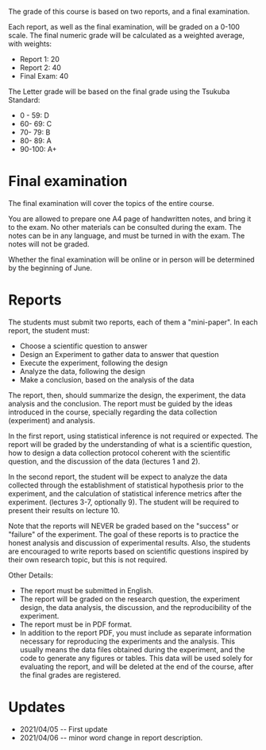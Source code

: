 
The grade of this course is based on two reports, and a final examination.

Each report, as well as the final examination, will be graded on a 0-100 scale. The final numeric grade will be calculated as a weighted average, with weights:

- Report 1: 20
- Report 2: 40
- Final Exam: 40

The Letter grade will be based on the final grade using the Tsukuba Standard:

- 0 - 59: D
- 60- 69: C
- 70- 79: B
- 80- 89: A
- 90-100: A+

# Final examination

The final examination will cover the topics of the entire course.

You are allowed to prepare one A4 page of handwritten notes, and bring it to the exam. No other materials can be consulted during the exam. The notes can be in any language, and must be turned in with the exam. The notes will not be graded.

Whether the final examination will be online or in person will be determined by the beginning of June.

# Reports
The students must submit two reports, each of them a "mini-paper". In each report, the student must:

- Choose a scientific question to answer
- Design an Experiment to gather data to answer that question
- Execute the experiment, following the design
- Analyze the data, following the design
- Make a conclusion, based on the analysis of the data

The report, then, should summarize the design, the experiment, the data analysis and the conclusion. The report must be guided by the ideas introduced in the course, specially regarding the data collection (experiment) and analysis.

In the first report, using statistical inference is not required or expected. The report will be graded by the understanding of what is a scientific question, how to design a data collection protocol coherent with the scientific question, and the discussion of the data (lectures 1 and 2).

In the second report, the student will be expect to analyze the data collected through the establishment of statistical hypothesis prior to the experiment, and the calculation of statistical inference metrics after the experiment. (lectures 3-7, optionally 9). The student will be required to present their results on lecture 10.

Note that the reports will NEVER be graded based on the "success" or "failure" of the experiment. The goal of these reports is to practice the honest analysis and discussion of experimental results. Also, the students are encouraged to write reports based on scientific questions inspired by their own research topic, but this is not required.

Other Details:
- The report must be submitted in English.
- The report will be graded on the research question, the experiment design, the data analysis, the discussion, and the reproducibility of the experiment.
- The report must be in PDF format.
- In addition to the report PDF, you must include as separate information necessary for reproducing the experiments and the analysis. This usually means the data files obtained during the experiment, and the code to generate any figures or tables. This data will be used solely for evaluating the report, and will be deleted at the end of the course, after the final grades are registered.

# Updates
- 2021/04/05 -- First update
- 2021/04/06 -- minor word change in report description.
